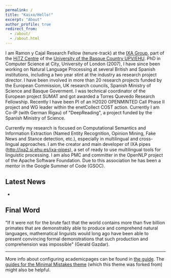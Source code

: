 ```yaml
---
permalink: /
title: "Kaixo/Hello!"
excerpt: "About"
author_profile: true
redirect_from:
  - /about/
  - /about.html
---
```



I am Ramon y Cajal Research Fellow (tenure-track) at the [IXA Group](http://ixa.eus), part of the [HiTZ Centre](http://hitz.eus) of the [University of the Basque Country UPV/EHU](http://www.ehu.eus). PhD in Computer Science at City, University of London (2007), I have since been working on Natural Language Processing at several British and Spanish institutions, including a two year stint at the industry as research project director. I have been involved in more than 20 research projects funded by the European Commission, UK research councils, Spanish Ministry of Science and Basque Goverment. I was technical coordinator of the European project SUMAT and got awarded a Torres Quevedo Research Fellowship. Recently I have been PI of an H2020 OPENMINTED Call Phase II project and WG leader within the enetCollect COST action. Currently I am Co-IP (with German Rigau) of "DeepReading", a project funded by the Spanish Ministry of Science.

Currently my research is focused on Computational Semantics and Information Extraction (Named Entity Recognition, Opinion Mining, Fake News and Stance detection, etc.), especially in multilingual and cross-lingual approaches. I am the creator and main developer of IXA pipes (http://ixa2.si.ehu.es/ixa-pipes), a set of ready to use multilingual tools for linguistic processing. I am also PMC and committer in the OpenNLP project of the Apache Software Foundation. Due to this association he has been a mentor in the Google Summer of Code (GSOC).

## Latest News

+

## Final Word

"If it were not for the brute fact that the world contains more than five billion primates that are demonstrably able to produce and comprehend natural languages, mathematical linguists would long ago have been able to present convincing formal demonstrations that such production and comprehension was impossible" (Gerald Gazdar).

------
More info about configuring academicpages can be found in [the guide](https://academicpages.github.io/markdown/). The [guides for the Minimal Mistakes theme](https://mmistakes.github.io/minimal-mistakes/docs/configuration/) (which this theme was forked from) might also be helpful.
